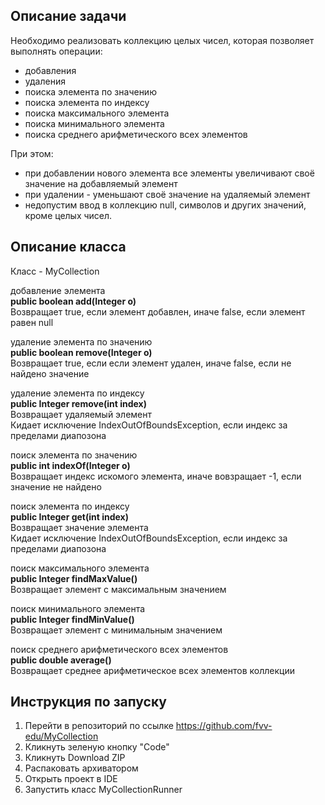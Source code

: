 ## Описание задачи
Необходимо реализовать коллекцию целых чисел, которая позволяет
выполнять операции:
 * добавления
 * удаления
 * поиска элемента по значению
 * поиска элемента по индексу
 * поиска максимального элемента
 * поиска минимального элемента
 * поиска среднего арифметического всех элементов

При этом:
 * при добавлении нового элемента все элементы увеличивают своё значение на добавляемый элемент
 * при удалении - уменьшают своё значение на удаляемый элемент
 * недопустим ввод в коллекцию null, символов и других значений, кроме целых чисел.

## Описание класса 
Класс - MyCollection  

добавление элемента  
**public boolean add(Integer o)**  
Возвращает true, если элемент добавлен, иначе false, если элемент равен null

удаление элемента по значению  
**public boolean remove(Integer o)**  
Возвращает true, если если элемент удален, иначе false, если не найдено значение

удаление элемента по индексу   
**public Integer remove(int index)**  
Возвращает удаляемый элемент  
Кидает исключение IndexOutOfBoundsException, если индекс за пределами диапозона 

поиск элемента по значению  
**public int indexOf(Integer o)**  
Возвращает индекс искомого элемента, иначе вовзращает -1, если значение не найдено  

поиск элемента по индексу  
**public Integer get(int index)**   
Возвращает значение элемента            
Кидает исключение IndexOutOfBoundsException, если индекс за пределами диапозона  

поиск максимального элемента  
**public Integer findMaxValue()**  
Возвращает элемент с максимальным значением  

поиск минимального элемента  
**public Integer findMinValue()**  
Возвращает элемент с минимальным значением  

поиск среднего арифметического всех элементов  
**public double average()**  
Возвращает среднее арифметическое всех элементов коллекции  

## Инструкция по запуску 

1) Перейти в репозиторий по ссылке https://github.com/fvv-edu/MyCollection  
2) Кликнуть зеленую кнопку "Code"
3) Кликнуть Download ZIP
4) Распаковать архиватором
5) Открыть проект в IDE
6) Запустить класс MyCollectionRunner